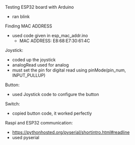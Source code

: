 Testing ESP32 board with Arduino
- ran blink

Finding MAC ADDRESS
- used code given in esp_mac_addr.ino
    - MAC ADDRESS: E8:68:E7:30:61:4C

Joystick:
- coded up the joystick
- analogRead used for analog
- must set the pin for digital read using pinMode(pin_num, INPUT_PULLUP)

Button:
- used Joystick code to configure the button

Switch:
- copied button code, it worked perfectly

Raspi and ESP32 communication:
- https://pythonhosted.org/pyserial/shortintro.html#readline
- used pyserial